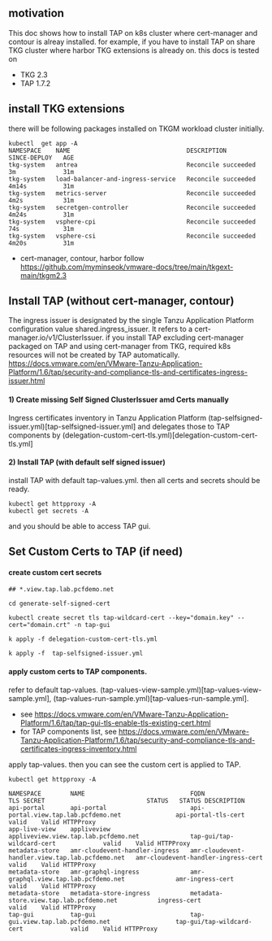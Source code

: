 
## motivation
This doc shows how to install TAP on k8s cluster where cert-manager and contour is alreay installed. for example, if you have to install TAP on share TKG cluster where harbor TKG extensions is already on.
this docs is tested on
- TKG 2.3
- TAP 1.7.2

## install TKG extensions
there will be following packages installed on TKGM workload cluster initially.
```
kubectl  get app -A
NAMESPACE    NAME                                DESCRIPTION           SINCE-DEPLOY   AGE
tkg-system   antrea                              Reconcile succeeded   3m             31m
tkg-system   load-balancer-and-ingress-service   Reconcile succeeded   4m14s          31m
tkg-system   metrics-server                      Reconcile succeeded   4m2s           31m
tkg-system   secretgen-controller                Reconcile succeeded   4m24s          31m
tkg-system   vsphere-cpi                         Reconcile succeeded   74s            31m
tkg-system   vsphere-csi                         Reconcile succeeded   4m20s          31m
```
- cert-manager, contour, harbor
follow https://github.com/myminseok/vmware-docs/tree/main/tkgext-main/tkgm2.3


## Install TAP (without cert-manager, contour)
The ingress issuer is designated by the single Tanzu Application Platform configuration value shared.ingress_issuer. It refers to a cert-manager.io/v1/ClusterIssuer. if you install TAP excluding cert-manager packaged on TAP and using cert-manager from TKG, required k8s resources will not be created by TAP automatically.
https://docs.vmware.com/en/VMware-Tanzu-Application-Platform/1.6/tap/security-and-compliance-tls-and-certificates-ingress-issuer.html

#### 1) Create missing Self Signed ClusterIssuer amd Certs manually
Ingress certificates inventory in Tanzu Application Platform (tap-selfsigned-issuer.yml)[tap-selfsigned-issuer.yml] and delegates those to TAP components by (delegation-custom-cert-tls.yml)[delegation-custom-cert-tls.yml]

#### 2) Install TAP (with default self signed issuer)
install TAP with default tap-values.yml. then all certs and secrets should be ready.
```
kubectl get httpproxy -A
kubectl get secrets -A
```
and you should be able to access TAP gui.

## Set Custom Certs to TAP (if need)

#### create custom cert secrets

```
## *.view.tap.lab.pcfdemo.net

cd generate-self-signed-cert

kubectl create secret tls tap-wildcard-cert --key="domain.key" --cert="domain.crt" -n tap-gui

```

```
k apply -f delegation-custom-cert-tls.yml
```

```
k apply -f  tap-selfsigned-issuer.yml
```
#### apply custom certs to TAP components.
refer to default tap-values. (tap-values-view-sample.yml)[tap-values-view-sample.yml], (tap-values-run-sample.yml)[tap-values-run-sample.yml]. 
- see https://docs.vmware.com/en/VMware-Tanzu-Application-Platform/1.6/tap/tap-gui-tls-enable-tls-existing-cert.html
- for TAP components list, see https://docs.vmware.com/en/VMware-Tanzu-Application-Platform/1.6/tap/security-and-compliance-tls-and-certificates-ingress-inventory.html

apply tap-values. then you can see the custom cert is applied to TAP.
```
kubectl get httpproxy -A                                      

NAMESPACE        NAME                             FQDN                                              TLS SECRET                            STATUS   STATUS DESCRIPTION
api-portal       api-portal                       api-portal.view.tap.lab.pcfdemo.net               api-portal-tls-cert                   valid    Valid HTTPProxy
app-live-view    appliveview                      appliveview.view.tap.lab.pcfdemo.net              tap-gui/tap-wildcard-cert             valid    Valid HTTPProxy
metadata-store   amr-cloudevent-handler-ingress   amr-cloudevent-handler.view.tap.lab.pcfdemo.net   amr-cloudevent-handler-ingress-cert   valid    Valid HTTPProxy
metadata-store   amr-graphql-ingress              amr-graphql.view.tap.lab.pcfdemo.net              amr-ingress-cert                      valid    Valid HTTPProxy
metadata-store   metadata-store-ingress           metadata-store.view.tap.lab.pcfdemo.net           ingress-cert                          valid    Valid HTTPProxy
tap-gui          tap-gui                          tap-gui.view.tap.lab.pcfdemo.net                  tap-gui/tap-wildcard-cert             valid    Valid HTTPProxy

```
